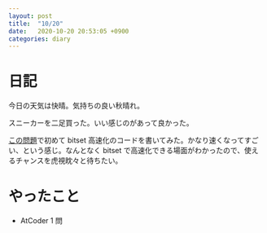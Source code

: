 ```yaml
---
layout: post
title:  "10/20"
date:   2020-10-20 20:53:05 +0900
categories: diary
---
```

# 日記

今日の天気は快晴。気持ちの良い秋晴れ。

スニーカーを二足買った。いい感じのがあって良かった。

[この問題](https://atcoder.jp/contests/abc147/tasks/abc147_e)で初めて bitset 高速化のコードを書いてみた。かなり速くなってすごい、という感じ。なんとなく bitset で高速化できる場面がわかったので、使えるチャンスを虎視眈々と待ちたい。

# やったこと

- AtCoder 1 問